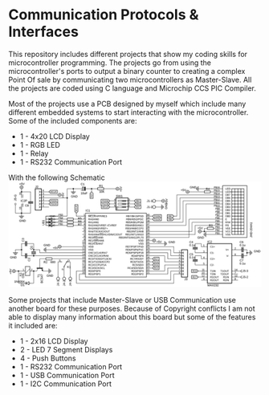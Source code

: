 # Communication Protocols & Interfaces
This repository includes different projects that show my coding skills for microcontroller programming. The projects go from using the microcontroller's ports to output a binary counter to creating a complex Point Of sale by communicating two microcontrollers as Master-Slave. All the projects are coded using C language and Microchip CCS PIC Compiler. 

Most of the projects use a PCB designed by myself which include many different embedded systems to start interacting with the microcontroller. Some of the included components are:
* 1 - 4x20 LCD Display
* 1 - RGB LED
* 1 - Relay
* 1 - RS232 Communication Port

With the following Schematic
![User Interface Board Schematic](UserInterfaceBoardSchematic.png)

Some projects that include Master-Slave or USB Communication use another board for these purposes. Because of Copyright conflicts I am not able to display many information about this board but some of the features it included are:
* 1 - 2x16 LCD Display
* 2 - LED 7 Segment Displays
* 4 - Push Buttons
* 1 - RS232 Communication Port
* 1 - USB Communication Port
* 1 - I2C Communication Port
